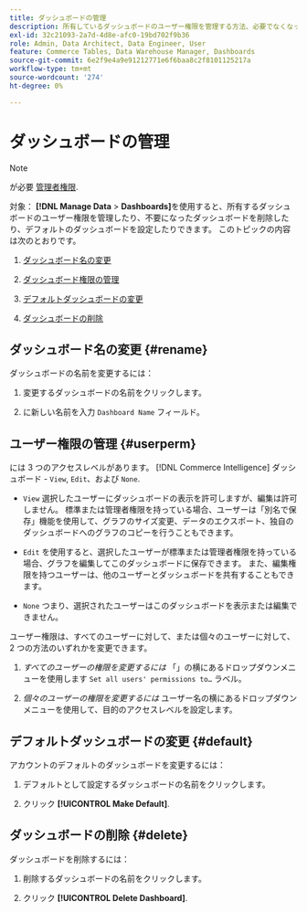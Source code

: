 ```yaml
---
title: ダッシュボードの管理
description: 所有しているダッシュボードのユーザー権限を管理する方法、必要でなくなったダッシュボードを削除する方法、デフォルトのダッシュボードを設定する方法について説明します。
exl-id: 32c21093-2a7d-4d8e-afc0-19bd702f9b36
role: Admin, Data Architect, Data Engineer, User
feature: Commerce Tables, Data Warehouse Manager, Dashboards
source-git-commit: 6e2f9e4a9e91212771e6f6baa8c2f8101125217a
workflow-type: tm+mt
source-wordcount: '274'
ht-degree: 0%

---
```


# ダッシュボードの管理

>[!NOTE]
>
>が必要 [管理者権限](../../administrator/user-management/user-management.md).

対象： **[!DNL Manage Data** > **Dashboards]**&#x200B;を使用すると、所有するダッシュボードのユーザー権限を管理したり、不要になったダッシュボードを削除したり、デフォルトのダッシュボードを設定したりできます。 このトピックの内容は次のとおりです。

1. [ダッシュボード名の変更](#rename)

1. [ダッシュボード権限の管理](#userperm)

1. [デフォルトダッシュボードの変更](#default)

1. [ダッシュボードの削除](#delete)

## ダッシュボード名の変更 {#rename}

ダッシュボードの名前を変更するには：

1. 変更するダッシュボードの名前をクリックします。

2. に新しい名前を入力 `Dashboard Name` フィールド。

## ユーザー権限の管理 {#userperm}

には 3 つのアクセスレベルがあります。 [!DNL Commerce Intelligence] ダッシュボード - `View`, `Edit`、および `None`.

* `View` 選択したユーザーにダッシュボードの表示を許可しますが、編集は許可しません。 標準または管理者権限を持っている場合、ユーザーは「別名で保存」機能を使用して、グラフのサイズ変更、データのエクスポート、独自のダッシュボードへのグラフのコピーを行うこともできます。

* `Edit` を使用すると、選択したユーザーが標準または管理者権限を持っている場合、グラフを編集してこのダッシュボードに保存できます。 また、編集権限を持つユーザーは、他のユーザーとダッシュボードを共有することもできます。

* `None` つまり、選択されたユーザーはこのダッシュボードを表示または編集できません。

ユーザー権限は、すべてのユーザーに対して、または個々のユーザーに対して、2 つの方法のいずれかを変更できます。

1. *すべてのユーザーの権限を変更するには* 「」の横にあるドロップダウンメニューを使用します `Set all users' permissions to…` ラベル。

1. *個々のユーザーの権限を変更するには* ユーザー名の横にあるドロップダウンメニューを使用して、目的のアクセスレベルを設定します。

## デフォルトダッシュボードの変更 {#default}

アカウントのデフォルトのダッシュボードを変更するには：

1. デフォルトとして設定するダッシュボードの名前をクリックします。

1. クリック **[!UICONTROL Make Default]**.

## ダッシュボードの削除 {#delete}

ダッシュボードを削除するには：

1. 削除するダッシュボードの名前をクリックします。

1. クリック **[!UICONTROL Delete Dashboard]**.
